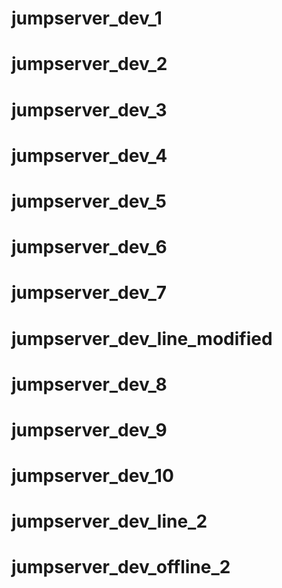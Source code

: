 # jumpserver_dev_1
# jumpserver_dev_2
# jumpserver_dev_3
# jumpserver_dev_4
# jumpserver_dev_5
# jumpserver_dev_6
# jumpserver_dev_7
# jumpserver_dev_line_modified
# jumpserver_dev_8
# jumpserver_dev_9
# jumpserver_dev_10
# jumpserver_dev_line_2
# jumpserver_dev_offline_2
